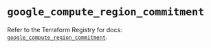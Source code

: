# `google_compute_region_commitment`

Refer to the Terraform Registry for docs: [`google_compute_region_commitment`](https://registry.terraform.io/providers/hashicorp/google-beta/6.14.1/docs/resources/google_compute_region_commitment).
